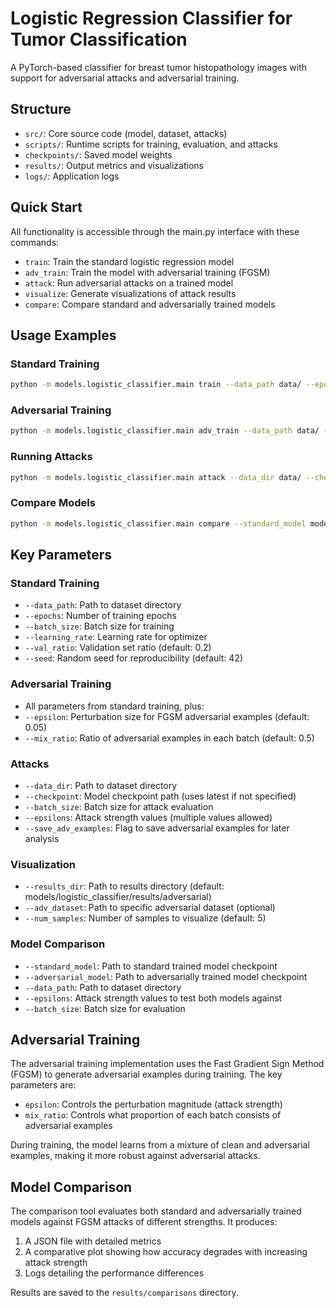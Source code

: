 # Logistic Regression Classifier for Tumor Classification

A PyTorch-based classifier for breast tumor histopathology images with support for adversarial attacks and adversarial training.

## Structure
- `src/`: Core source code (model, dataset, attacks)
- `scripts/`: Runtime scripts for training, evaluation, and attacks
- `checkpoints/`: Saved model weights
- `results/`: Output metrics and visualizations
- `logs/`: Application logs

## Quick Start

All functionality is accessible through the main.py interface with these commands:
- `train`: Train the standard logistic regression model
- `adv_train`: Train the model with adversarial training (FGSM)
- `attack`: Run adversarial attacks on a trained model
- `visualize`: Generate visualizations of attack results
- `compare`: Compare standard and adversarially trained models


## Usage Examples

### Standard Training
```bash
python -m models.logistic_classifier.main train --data_path data/ --epochs 10 --batch_size 1024 --learning_rate 1e-5
```

### Adversarial Training
```bash
python -m models.logistic_classifier.main adv_train --data_path data/ --epochs 10 --batch_size 1024 --epsilon 0.05 --mix_ratio 0.5
```

### Running Attacks
```bash
python -m models.logistic_classifier.main attack --data_dir data/ --checkpoint models/logistic_classifier/checkpoints/my_model.pth --epsilons 0.01 0.05 0.1 0.2
```

### Compare Models
```bash
python -m models.logistic_classifier.main compare --standard_model models/logistic_classifier/checkpoints/standard_model.pth --adversarial_model models/logistic_classifier/checkpoints/adversarial_model.pth
```

## Key Parameters

### Standard Training
- `--data_path`: Path to dataset directory
- `--epochs`: Number of training epochs
- `--batch_size`: Batch size for training
- `--learning_rate`: Learning rate for optimizer
- `--val_ratio`: Validation set ratio (default: 0.2)
- `--seed`: Random seed for reproducibility (default: 42)

### Adversarial Training
- All parameters from standard training, plus:
- `--epsilon`: Perturbation size for FGSM adversarial examples (default: 0.05)
- `--mix_ratio`: Ratio of adversarial examples in each batch (default: 0.5)

### Attacks
- `--data_dir`: Path to dataset directory
- `--checkpoint`: Model checkpoint path (uses latest if not specified)
- `--batch_size`: Batch size for attack evaluation
- `--epsilons`: Attack strength values (multiple values allowed)
- `--save_adv_examples`: Flag to save adversarial examples for later analysis

### Visualization
- `--results_dir`: Path to results directory (default: models/logistic_classifier/results/adversarial)
- `--adv_dataset`: Path to specific adversarial dataset (optional)
- `--num_samples`: Number of samples to visualize (default: 5)

### Model Comparison
- `--standard_model`: Path to standard trained model checkpoint
- `--adversarial_model`: Path to adversarially trained model checkpoint
- `--data_path`: Path to dataset directory
- `--epsilons`: Attack strength values to test both models against
- `--batch_size`: Batch size for evaluation

## Adversarial Training

The adversarial training implementation uses the Fast Gradient Sign Method (FGSM) to generate adversarial examples during training. The key parameters are:

- `epsilon`: Controls the perturbation magnitude (attack strength)
- `mix_ratio`: Controls what proportion of each batch consists of adversarial examples

During training, the model learns from a mixture of clean and adversarial examples, making it more robust against adversarial attacks.

## Model Comparison

The comparison tool evaluates both standard and adversarially trained models against FGSM attacks of different strengths. It produces:

1. A JSON file with detailed metrics
2. A comparative plot showing how accuracy degrades with increasing attack strength
3. Logs detailing the performance differences

Results are saved to the `results/comparisons` directory.

